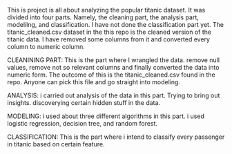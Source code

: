 This is project is all about analyzing the popular  titanic dataset. It was divided into four parts. Namely, the cleaning part, the analysis part, modelilng, and classification. I have not done the classification part yet. 
The titanic_cleaned.csv dataset in the this repo is the cleaned version of the titanic data. I have removed some columns from it and converted every column to numeric column. 

CLEANINING PART: This is the part where I wrangled the data. remove null values, remove not so relevant columns and finally converted the 
data into numeric form. The outcome of this is the titanic_cleaned.csv found in the repo. Anyone can pick this file and go straight into 
modeling. 

ANALYSIS: i carried out analysis of the data in this part. Trying to bring out insights. discoverying certain hidden stuff in the data. 

MODELING: i used about three different algorithms in this part. i used logistic regression, decision tree, and random forest. 

CLASSIFICATION: This is the part where i intend to classify every passenger in titanic based on certain feature. 
